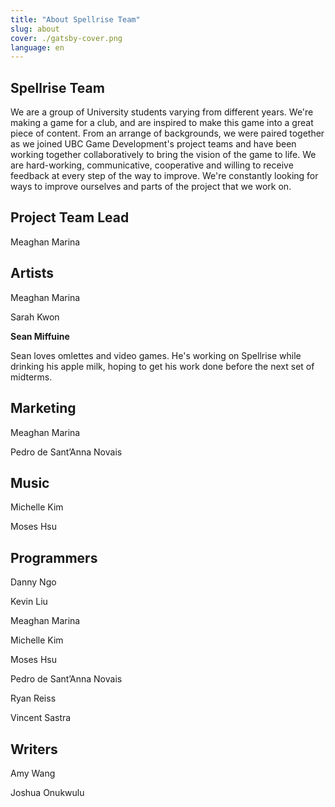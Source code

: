 ```yaml
---
title: "About Spellrise Team"
slug: about
cover: ./gatsby-cover.png
language: en
---
```


## Spellrise Team

We are a group of University students varying from different years. We're making a game for a club, and are inspired to make this game into a great piece of content. From an arrange of backgrounds, we were paired together as we joined UBC Game Development's project teams and have been working together collaboratively to bring the vision of the game to life. We are hard-working, communicative, cooperative and willing to receive feedback at every step of the way to improve. We're constantly looking for ways to improve ourselves and parts of the project that we work on.

## Project Team Lead
Meaghan Marina

## Artists
Meaghan Marina

Sarah Kwon

**Sean Miffuine**

Sean loves omlettes and video games. He's working on Spellrise while drinking his apple milk, hoping to get his work done before the next set of midterms.

## Marketing
Meaghan Marina

Pedro de Sant’Anna Novais

## Music
Michelle Kim

Moses Hsu

## Programmers
Danny Ngo

Kevin Liu

Meaghan Marina

Michelle Kim

Moses Hsu

Pedro de Sant’Anna Novais

Ryan Reiss

Vincent Sastra

## Writers
Amy Wang

Joshua Onukwulu